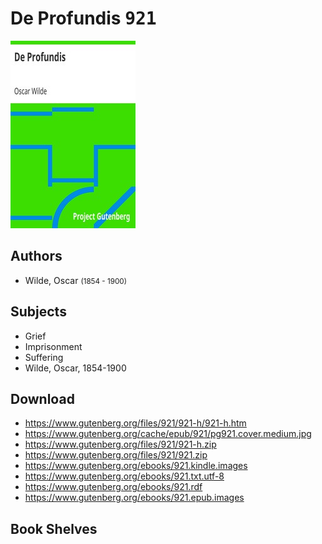 # De Profundis <kbd>921</kbd>

![](./cover.medium.jpg "")

## Authors


 - Wilde, Oscar <small>(1854 - 1900)</small>

## Subjects


 - Grief
 - Imprisonment
 - Suffering
 - Wilde, Oscar, 1854-1900

## Download


 - https://www.gutenberg.org/files/921/921-h/921-h.htm
 - https://www.gutenberg.org/cache/epub/921/pg921.cover.medium.jpg
 - https://www.gutenberg.org/files/921/921-h.zip
 - https://www.gutenberg.org/files/921/921.zip
 - https://www.gutenberg.org/ebooks/921.kindle.images
 - https://www.gutenberg.org/ebooks/921.txt.utf-8
 - https://www.gutenberg.org/ebooks/921.rdf
 - https://www.gutenberg.org/ebooks/921.epub.images

## Book Shelves


